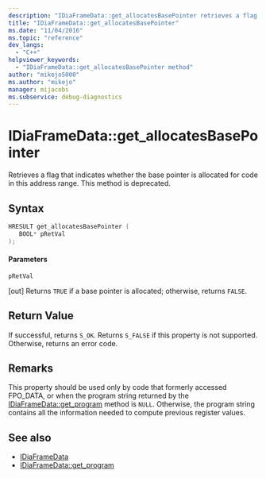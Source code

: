 ```yaml
---
description: "IDiaFrameData::get_allocatesBasePointer retrieves a flag that indicates whether the base pointer is allocated for code in this address range."
title: "IDiaFrameData::get_allocatesBasePointer"
ms.date: "11/04/2016"
ms.topic: "reference"
dev_langs:
  - "C++"
helpviewer_keywords:
  - "IDiaFrameData::get_allocatesBasePointer method"
author: "mikejo5000"
ms.author: "mikejo"
manager: mijacobs
ms.subservice: debug-diagnostics
---
```


# IDiaFrameData::get_allocatesBasePointer

Retrieves a flag that indicates whether the base pointer is allocated for code in this address range. This method is deprecated.

## Syntax

```c++
HRESULT get_allocatesBasePointer ( 
   BOOL* pRetVal
);
```

#### Parameters

 `pRetVal`

[out] Returns `TRUE` if a base pointer is allocated; otherwise, returns `FALSE`.

## Return Value

If successful, returns `S_OK`. Returns `S_FALSE` if this property is not supported. Otherwise, returns an error code.

## Remarks

This property should be used only by code that formerly accessed FPO_DATA, or when the program string returned by the [IDiaFrameData::get_program](../../debugger/debug-interface-access/idiaframedata-get-program.md) method is `NULL`. Otherwise, the program string contains all the information needed to compute previous register values.

## See also

- [IDiaFrameData](../../debugger/debug-interface-access/idiaframedata.md)
- [IDiaFrameData::get_program](../../debugger/debug-interface-access/idiaframedata-get-program.md)
